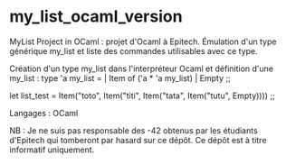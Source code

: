 my_list_ocaml_version
=====================

MyList Project in OCaml : projet d'Ocaml à Epitech. Émulation d'un type générique my_list et liste des commandes utilisables avec
ce type.

Création d'un type my_list dans l'interpréteur Ocaml et définition d'une my_list : 
type 'a my_list = 
  | Item of ('a * 'a my_list)
  | Empty
;;

let list_test = Item("toto", Item("titi", Item("tata", Item("tutu", Empty))))
;;

Langages : OCaml

NB : Je ne suis pas responsable des -42 obtenus par les étudiants d'Epitech qui tomberont par hasard sur ce dépôt.
Ce dépôt est à titre informatif uniquement.
